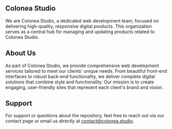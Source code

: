 ## Colonea Studio

We are Colonea Studio, a dedicated web development team, focused on delivering high-quality, responsive digital products.
This organization serves as a central hub for managing and updating products related to Colonea Studio.

## About Us
As part of Colonea Studio, we provide comprehensive web development services tailored to meet our clients' unique needs. From beautiful front-end interfaces to robust back-end functionality, we deliver complete digital solutions that combine style and functionality. Our mission is to create engaging, user-friendly sites that represent each client's brand and vision.

## Support
For support or questions about the repository, feel free to reach out via our contact page or email us directly at contact@colonea.studio.
